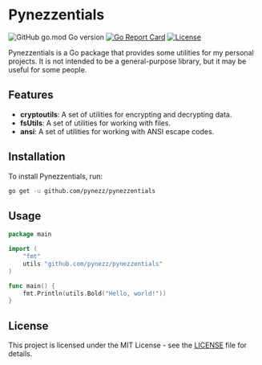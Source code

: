 # Pynezzentials

![GitHub go.mod Go version](https://img.shields.io/github/go-mod/go-version/pynezz/pynezzentials)
[![Go Report Card](https://goreportcard.com/badge/github.com/pynezz/pynezzentials)](https://goreportcard.com/report/github.com/pynezz/pynezzentials)
[![License](https://img.shields.io/github/license/pynezz/pynezzentials)](LICENSE)

Pynezzentials is a Go package that provides some utilities for my personal projects. It is not intended to be a general-purpose library, but it may be useful for some people.

## Features

- **cryptoutils**: A set of utilities for encrypting and decrypting data.
- **fsUtils**: A set of utilities for working with files.
- **ansi**: A set of utilities for working with ANSI escape codes.

## Installation

To install Pynezzentials, run:

```bash
go get -u github.com/pynezz/pynezzentials
```

## Usage

```go
package main

import (
    "fmt"
    utils "github.com/pynezz/pynezzentials"
)

func main() {
    fmt.Println(utils.Bold("Hello, world!"))
}
```

## License

This project is licensed under the MIT License - see the [LICENSE](LICENSE) file for details.
